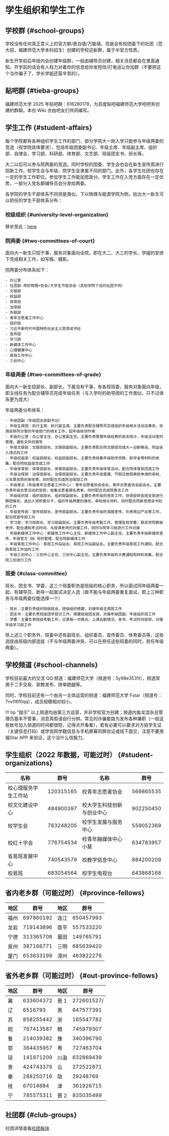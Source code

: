 # 学生组织和学生工作

## 学校群 {#school-groups}

学校没有任何真正意义上的官方群/表白墙/万能墙，但是会有校团委下的社团（范大招，福建师范大学本科招生）创建的学校迎新群，属于半官方性质。

新生开学前后年级内会创建年级群，一般由辅导员创建，相关消息都会在里面通知。开学前的话会有人柱力对着你的信息给你发短信/打电话让你加群（不要把这个当作骗子了，学长学姐还蛮辛苦的）。

## 贴吧群 {#tieba-groups}

福建师范大学 2025 年贴吧群：616280178，为百度贴吧福建师范大学吧吧务创建的群聊。本份 Wiki 亦由吧友们共同编写。

## 学生工作 {#student-affairs}

每个学院都有各种组织学生工作的部门，部分学院大一刚入学只能参与年级两委的竞选（视学院具体要求），包括年级团委副书记、年级主席、年级副主席、组织部、自律会、学习部、科研部、体育部、文艺部、班级团支书、班长等。

大二以后可以参与院两委的竞选。同时学校的团委、学生会也会在新生宣传周进行招新工作。校学生会与年级、院学生会隶属不同的部门。此外，各学生社团也存在一定的学生工作职位。参加学生工作能加思政分。学生工作在入党方面存在一定优势，一部分入党名额辅导员会分发给两委。

各学院的学生干部体系不同但是类似，下以物理与能源学院为例，给出大一新生可以担任的学生干部体系分布：

### 校级组织 {#university-level-organization}

移步至此：[here](../organization/overview.md)

### 院两委 {#two-committees-of-court}

面向大一新生只招干事，服务对象面向全院，即在大二、大三的学长、学姐的安排下完成相关工作，如写稿、摄影。

院两委分布体系如下：

    - 办公室
    - 社团部-奇妙物理+协会/大学生节能协会（其他学院下设的社团不同）
    - 文娱部
    - 权益部
    - 体育部
    - 治保部
    - 外联部
    - 青年志愿者工作中心
    - 组织部
    - 习近平新时代中国特色社会主义思想读书社
    - 宣传部
    - 学习部
    - 新媒体工作中心
    - 心理健康中心
    - 易班工作中心
    - 三创中心
  
### 年级两委 {#two-committees-of-grade}

面向大一新生招部长、副部长，下属没有干事，有各班班委，服务对象面向年级，即主线任务为配合辅导员完成年级任务（与入学时的助导团的工作类似，只不过体系更为庞大）

年级两委分布体系：

    - 年级团副（年级团支部副书记）
    - 年级主席团：执行主席、执行副主席。主要负责配合辅导员完成组织年级相关活动及事务，协调安排所分管的年级部门的相关工作，起年级统领作用
    - 年级办公室：办公室主任、办公室副主任。主要负责管理年级经费的收支统计，年级活动室的管理，通告文件的撰写
    - 年级文娱部：文娱部部长、文娱部副部长。主要负责配合院文娱部完成大一迎新晚会、院运会入场式的工作
    - 年级权益部：权益部部长、权益部副部长。主要负责收集年级助学贷款、助学金等材料的收集，配合院权益部完成工作
    - 年级体育部：体育部部长、体育部副部长。主要负责年级体育活动，配合院体育部完成工作
    - 年级治保部：治保部部长、治保部副部长。主要负责年级查寝、节假日放假离校申请的审核、火车票资质的审核等，同时配合完成院治保部工作
    - 年级青志（年级青年志愿者工作中心）：青年志愿者协会会长、青年志愿者协会副会长。主要负责年级志愿活动的安排，收集志愿者报名表单，同时配合完成院青志工作
    - 年级组织部：组织部部长、组织部副部长。主要负责年级的党务工作，协调安排各班支部进行群团推优，选出入党积极分子，组织年级两委的推优，审核相关材料，同时配合院新思想读书社的工作
    - 年级宣传部：宣传部部长、宣传部副部长。主要负责年级的海报宣传、负责周边产出等工作，配合院宣传部工作
    - 学习部：学习部部长、学习部副部长。主要负责年级考勤工作，管理各班学委，联系学院教秘老师，配合通知考试时间、与授课老师的对接工作，同时与院学习部进行工作对接
    - 年级新媒体工作中心：新媒体工作中心主任、新媒体工作中心副主任。主要负责年级新媒体宣传、年级官方 QQ 号的管理，配合院新媒体工作
    - 年级易班工作中心：易班工作站站长、易班工作站副站长。主要负责年级易班工作通知，配合院易班工作站的工作
    - 年级三创中心：三创中心主任、三创中心副主任。主要负责年级的大赛通知和材料收集，配合院三创进行工作

### 班委 {#class-committee}

班长、团支书、学委，这三个班委职务是班级的核心职务，所以面试同年级两委一起，有辅导员、助导一起面试决定人选（故不能与年级两委重复面试，即上三种职务与年级两委仅能选择一个）

    - 班长：主要负责组织班级班会、班级组织搭建，对接年级主席团工作
    - 团支书：主要负责班级团学部分工作，搭建班级团支部，对接年级团副、年级组织部工作
    - 学委：主要负责班级考勤工作，记录每一次晚点、上课出勤情况，发书、考试时间安排，对接年级学习部工作

除上述三个职务外，班委中还有副班长、组织委员、宣传委员、体育委员等，这些选拔由班级内部选拔（不与年级两委冲突，可以在担任这些班委的同时，担任年级两委）。

## 学校频道 {#school-channels}

学校目前最大的交流 QQ 频道：福建师范大学（频道号：5y98e3531t），频道常用于二手交易、家教发布、拼单跑腿等。

同时，学校目前还有一个由另一主体运营的频道：福建师范大学 Fstar（频道号：7nvl16f0qq），成员规模相对较小。

!!! tip "提示"
    以上频道均由第三方运营，并非学校官方创建；频道内鱼龙混杂且管理员基本不管事，消息真假请自行分辨。常见的诈骗套路为发布各种兼职（一般这些账号加入频道的时间都很短，记得点开看看），若有必要可以要求对方拍学生证（关键信息打码）或学信网学籍信息与手机屏幕同屏验证或线下面交，注意不要用 福Star APP 来验证，这个没什么信服力。

## 学生组织（2022 年数据，可能过时） {#student-organizations}

| 名称 | 群号 | 名称 | 群号 |
| --- | --- | --- | --- |
| 校心理服务学生工作站 | 120315165 | 校青年志愿者协会 | 569865535 |
| 校文化建设中心 | 484900397 | 校大学生科技创新与创业中心 | 902250450 |
| 校学生会 | 763248205 | 校学生发展与服务中心 | 559052369 |
| 校红十字会 | 776754534 | 校青年融媒体中心小葵 | 634783957 |
| 省易班发展中心 | 740543579 | 校教学信息中心 | 884200209 |
| 校易班 | 683054564 | 校学生电视台 | 643868168 |

## 省内老乡群（可能过时） {#province-fellows}

| 地区 | 群号 | 地区 | 群号 |
| --- | --- | --- | --- |
| 福州 | 697860192 | 连江 | 650457993 |
| 龙岩 | 719143896 | 南平 | 557533220 |
| 宁德 | 313365708 | 莆田 | 149765791 |
| 泉州 | 387166771 | 三明 | 685639420 |
| 厦门 | 653633199 | 漳州 | 463822276 |

## 省外老乡群（可能过时） {#out-province-fellows}

| 地区 | 群号 | 地区 | 群号 |
| --- | --- | --- | --- |
| 冀 | 633604372 | 晋 1 | 272601527/ |
| 辽 | 6516793 | 黑 | 647577391 |
| 苏 | 858255442 | 浙 | 165547782 |
| 皖 | 767413587 | 赣 | 745979307 |
| 鲁 | 214039382 | 豫 | 340396790 |
| 鄂 | 364435957 | 粤 | 727463704 |
| 琼 | 141971209 | 川渝 | 632869439 |
| 贵 | 424743379 | 云 | 272522871 |
| 秦 | 288250716 | 陇 | 29248769 |
| 桂 | 67014684 | 津 | 361926715 |
| 宁 | 785575311 | 晋 2 | 835035499 |

## 社团群 {#club-groups}

社团详情查看[社团板块](../club/index.md)
